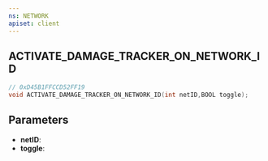 ```yaml
---
ns: NETWORK
apiset: client
---
```

## ACTIVATE_DAMAGE_TRACKER_ON_NETWORK_ID

```c
// 0xD45B1FFCCD52FF19
void ACTIVATE_DAMAGE_TRACKER_ON_NETWORK_ID(int netID,BOOL toggle);
```


## Parameters
* **netID**:
* **toggle**:



